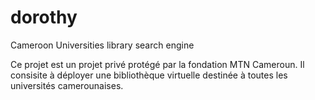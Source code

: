 dorothy
=======

Cameroon Universities library search engine


Ce projet est un projet privé protégé par la fondation MTN Cameroun.
Il consisite à déployer une bibliothèque virtuelle destinée à toutes les universités camerounaises.
